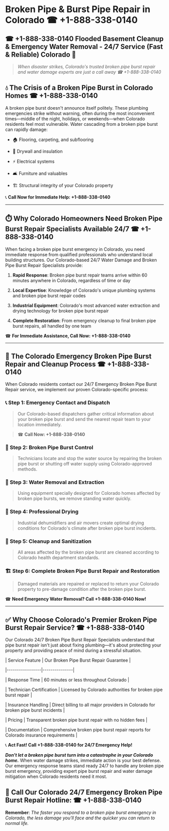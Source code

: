 # Broken Pipe & Burst Pipe Repair in Colorado ☎ +1-888-338-0140  
## ☎ +1-888-338-0140 Flooded Basement Cleanup & Emergency Water Removal - 24/7 Service (Fast & Reliable) Colorado 🚨  

> *When disaster strikes, Colorado's trusted broken pipe burst repair and water damage experts are just a call away ☎ +1-888-338-0140*  

## 💧 The Crisis of a Broken Pipe Burst in Colorado Homes ☎ +1-888-338-0140  

A broken pipe burst doesn't announce itself politely. These plumbing emergencies strike without warning, often during the most inconvenient times—middle of the night, holidays, or weekends—when Colorado residents feel most vulnerable. Water cascading from a broken pipe burst can rapidly damage:  

* 🏠 Flooring, carpeting, and subflooring  
* 🧱 Drywall and insulation  
* ⚡ Electrical systems  
* 🛋️ Furniture and valuables  
* 🏗️ Structural integrity of your Colorado property  

📞 **Call Now for Immediate Help: +1-888-338-0140**  

---  

## ⏱️ Why Colorado Homeowners Need Broken Pipe Burst Repair Specialists Available 24/7 ☎ +1-888-338-0140  

When facing a broken pipe burst emergency in Colorado, you need immediate response from qualified professionals who understand local building structures. Our Colorado-based 24/7 Water Damage and Broken Pipe Burst Repair Specialists provide:  

1. **Rapid Response**: Broken pipe burst repair teams arrive within 60 minutes anywhere in Colorado, regardless of time or day  
2. **Local Expertise**: Knowledge of Colorado's unique plumbing systems and broken pipe burst repair codes  
3. **Industrial Equipment**: Colorado's most advanced water extraction and drying technology for broken pipe burst repair  
4. **Complete Restoration**: From emergency cleanup to final broken pipe burst repairs, all handled by one team  

☎ **For Immediate Assistance, Call Now: +1-888-338-0140**  

---  

## 🔧 The Colorado Emergency Broken Pipe Burst Repair and Cleanup Process ☎ +1-888-338-0140  

When Colorado residents contact our 24/7 Emergency Broken Pipe Burst Repair service, we implement our proven Colorado-specific process:  

### 📞 Step 1: Emergency Contact and Dispatch  
> Our Colorado-based dispatchers gather critical information about your broken pipe burst and send the nearest repair team to your location immediately.  
> ☎ **Call Now: +1-888-338-0140**  

### 🚿 Step 2: Broken Pipe Burst Control  
> Technicians locate and stop the water source by repairing the broken pipe burst or shutting off water supply using Colorado-approved methods.  

### 🌊 Step 3: Water Removal and Extraction  
> Using equipment specially designed for Colorado homes affected by broken pipe bursts, we remove standing water quickly.  

### 💨 Step 4: Professional Drying  
> Industrial dehumidifiers and air movers create optimal drying conditions for Colorado's climate after broken pipe burst incidents.  

### 🧼 Step 5: Cleanup and Sanitization  
> All areas affected by the broken pipe burst are cleaned according to Colorado health department standards.  

### 🏗️ Step 6: Complete Broken Pipe Burst Repair and Restoration  
> Damaged materials are repaired or replaced to return your Colorado property to pre-damage condition after the broken pipe burst.  

☎ **Need Emergency Water Removal? Call +1-888-338-0140 Now!**  

---  

## ✅ Why Choose Colorado's Premier Broken Pipe Burst Repair Service? ☎ +1-888-338-0140  

Our Colorado 24/7 Broken Pipe Burst Repair Specialists understand that pipe burst repair isn't just about fixing plumbing—it's about protecting your property and providing peace of mind during a stressful situation.  

| Service Feature | Our Broken Pipe Burst Repair Guarantee |  
|-----------------|---------------|  
| Response Time | 60 minutes or less throughout Colorado |  
| Technician Certification | Licensed by Colorado authorities for broken pipe burst repair |  
| Insurance Handling | Direct billing to all major providers in Colorado for broken pipe burst incidents |  
| Pricing | Transparent broken pipe burst repair with no hidden fees |  
| Documentation | Comprehensive broken pipe burst repair reports for Colorado insurance requirements |  

📞 **Act Fast! Call +1-888-338-0140 for 24/7 Emergency Help!**  

***Don't let a broken pipe burst turn into a catastrophe in your Colorado home.*** When water damage strikes, immediate action is your best defense. Our emergency response teams stand ready 24/7 to handle any broken pipe burst emergency, providing expert pipe burst repair and water damage mitigation when Colorado residents need it most.  

## 📱 Call Our Colorado 24/7 Emergency Broken Pipe Burst Repair Hotline: ☎ +1-888-338-0140  

**Remember**: *The faster you respond to a broken pipe burst emergency in Colorado, the less damage you'll face and the quicker you can return to normal life.*